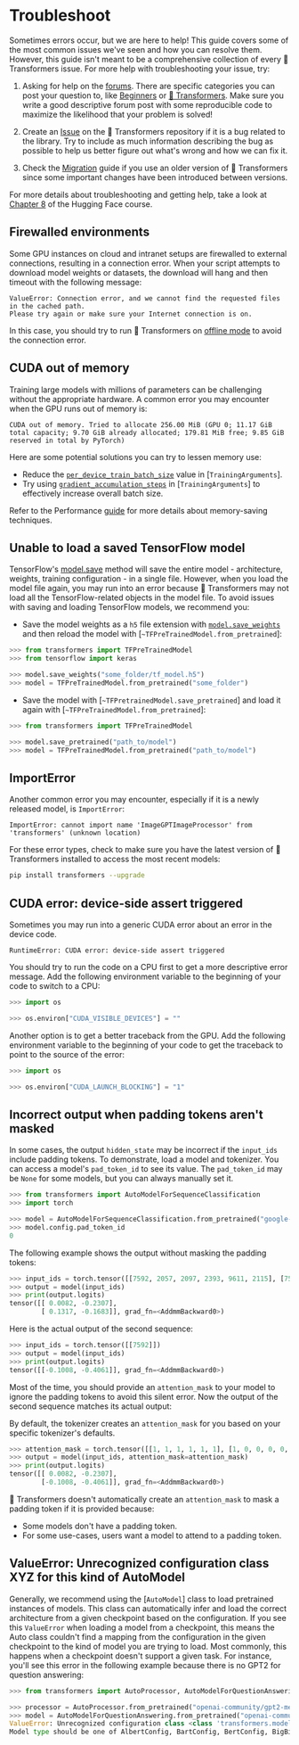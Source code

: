 <!---
Copyright 2022 The HuggingFace Team. All rights reserved.

Licensed under the Apache License, Version 2.0 (the "License");
you may not use this file except in compliance with the License.
You may obtain a copy of the License at

    http://www.apache.org/licenses/LICENSE-2.0

Unless required by applicable law or agreed to in writing, software
distributed under the License is distributed on an "AS IS" BASIS,
WITHOUT WARRANTIES OR CONDITIONS OF ANY KIND, either express or implied.
See the License for the specific language governing permissions and
limitations under the License.

⚠️ Note that this file is in Markdown but contain specific syntax for our doc-builder (similar to MDX) that may not be
rendered properly in your Markdown viewer.

-->

# Troubleshoot

Sometimes errors occur, but we are here to help! This guide covers some of the most common issues we've seen and how you can resolve them. However, this guide isn't meant to be a comprehensive collection of every 🤗 Transformers issue. For more help with troubleshooting your issue, try:

<Youtube id="S2EEG3JIt2A"/>

1. Asking for help on the [forums](https://discuss.hf-mirror.com/). There are specific categories you can post your question to, like [Beginners](https://discuss.hf-mirror.com/c/beginners/5) or [🤗 Transformers](https://discuss.hf-mirror.com/c/transformers/9). Make sure you write a good descriptive forum post with some reproducible code to maximize the likelihood that your problem is solved!

<Youtube id="_PAli-V4wj0"/>

2. Create an [Issue](https://github.com/huggingface/transformers/issues/new/choose) on the 🤗 Transformers repository if it is a bug related to the library. Try to include as much information describing the bug as possible to help us better figure out what's wrong and how we can fix it.

3. Check the [Migration](migration) guide if you use an older version of 🤗 Transformers since some important changes have been introduced between versions.

For more details about troubleshooting and getting help, take a look at [Chapter 8](https://hf-mirror.com/course/chapter8/1?fw=pt) of the Hugging Face course.


## Firewalled environments

Some GPU instances on cloud and intranet setups are firewalled to external connections, resulting in a connection error. When your script attempts to download model weights or datasets, the download will hang and then timeout with the following message:

```
ValueError: Connection error, and we cannot find the requested files in the cached path.
Please try again or make sure your Internet connection is on.
```

In this case, you should try to run 🤗 Transformers on [offline mode](installation#offline-mode) to avoid the connection error.

## CUDA out of memory

Training large models with millions of parameters can be challenging without the appropriate hardware. A common error you may encounter when the GPU runs out of memory is:

```
CUDA out of memory. Tried to allocate 256.00 MiB (GPU 0; 11.17 GiB total capacity; 9.70 GiB already allocated; 179.81 MiB free; 9.85 GiB reserved in total by PyTorch)
```

Here are some potential solutions you can try to lessen memory use:

- Reduce the [`per_device_train_batch_size`](main_classes/trainer#transformers.TrainingArguments.per_device_train_batch_size) value in [`TrainingArguments`].
- Try using [`gradient_accumulation_steps`](main_classes/trainer#transformers.TrainingArguments.gradient_accumulation_steps) in [`TrainingArguments`] to effectively increase overall batch size.

<Tip>

Refer to the Performance [guide](performance) for more details about memory-saving techniques.

</Tip>

## Unable to load a saved TensorFlow model

TensorFlow's [model.save](https://www.tensorflow.org/tutorials/keras/save_and_load#save_the_entire_model) method will save the entire model - architecture, weights, training configuration - in a single file. However, when you load the model file again, you may run into an error because 🤗 Transformers may not load all the TensorFlow-related objects in the model file. To avoid issues with saving and loading TensorFlow models, we recommend you:

- Save the model weights as a `h5` file extension with [`model.save_weights`](https://www.tensorflow.org/tutorials/keras/save_and_load#save_the_entire_model) and then reload the model with [`~TFPreTrainedModel.from_pretrained`]:

```py
>>> from transformers import TFPreTrainedModel
>>> from tensorflow import keras

>>> model.save_weights("some_folder/tf_model.h5")
>>> model = TFPreTrainedModel.from_pretrained("some_folder")
```

- Save the model with [`~TFPretrainedModel.save_pretrained`] and load it again with [`~TFPreTrainedModel.from_pretrained`]:

```py
>>> from transformers import TFPreTrainedModel

>>> model.save_pretrained("path_to/model")
>>> model = TFPreTrainedModel.from_pretrained("path_to/model")
```

## ImportError

Another common error you may encounter, especially if it is a newly released model, is `ImportError`:

```
ImportError: cannot import name 'ImageGPTImageProcessor' from 'transformers' (unknown location)
```

For these error types, check to make sure you have the latest version of 🤗 Transformers installed to access the most recent models:

```bash
pip install transformers --upgrade
```

## CUDA error: device-side assert triggered

Sometimes you may run into a generic CUDA error about an error in the device code.

```
RuntimeError: CUDA error: device-side assert triggered
```

You should try to run the code on a CPU first to get a more descriptive error message. Add the following environment variable to the beginning of your code to switch to a CPU:

```py
>>> import os

>>> os.environ["CUDA_VISIBLE_DEVICES"] = ""
```

Another option is to get a better traceback from the GPU. Add the following environment variable to the beginning of your code to get the traceback to point to the source of the error:

```py
>>> import os

>>> os.environ["CUDA_LAUNCH_BLOCKING"] = "1"
```

## Incorrect output when padding tokens aren't masked

In some cases, the output `hidden_state` may be incorrect if the `input_ids` include padding tokens. To demonstrate, load a model and tokenizer. You can access a model's `pad_token_id` to see its value. The `pad_token_id` may be `None` for some models, but you can always manually set it.

```py
>>> from transformers import AutoModelForSequenceClassification
>>> import torch

>>> model = AutoModelForSequenceClassification.from_pretrained("google-bert/bert-base-uncased")
>>> model.config.pad_token_id
0
```

The following example shows the output without masking the padding tokens:

```py
>>> input_ids = torch.tensor([[7592, 2057, 2097, 2393, 9611, 2115], [7592, 0, 0, 0, 0, 0]])
>>> output = model(input_ids)
>>> print(output.logits)
tensor([[ 0.0082, -0.2307],
        [ 0.1317, -0.1683]], grad_fn=<AddmmBackward0>)
```

Here is the actual output of the second sequence:

```py
>>> input_ids = torch.tensor([[7592]])
>>> output = model(input_ids)
>>> print(output.logits)
tensor([[-0.1008, -0.4061]], grad_fn=<AddmmBackward0>)
```

Most of the time, you should provide an `attention_mask` to your model to ignore the padding tokens to avoid this silent error. Now the output of the second sequence matches its actual output:

<Tip>

By default, the tokenizer creates an `attention_mask` for you based on your specific tokenizer's defaults.

</Tip>

```py
>>> attention_mask = torch.tensor([[1, 1, 1, 1, 1, 1], [1, 0, 0, 0, 0, 0]])
>>> output = model(input_ids, attention_mask=attention_mask)
>>> print(output.logits)
tensor([[ 0.0082, -0.2307],
        [-0.1008, -0.4061]], grad_fn=<AddmmBackward0>)
```

🤗 Transformers doesn't automatically create an `attention_mask` to mask a padding token if it is provided because:

- Some models don't have a padding token.
- For some use-cases, users want a model to attend to a padding token.

## ValueError: Unrecognized configuration class XYZ for this kind of AutoModel

Generally, we recommend using the [`AutoModel`] class to load pretrained instances of models. This class
can automatically infer and load the correct architecture from a given checkpoint based on the configuration. If you see
this `ValueError` when loading a model from a checkpoint, this means the Auto class couldn't find a mapping from
the configuration in the given checkpoint to the kind of model you are trying to load. Most commonly, this happens when a
checkpoint doesn't support a given task.
For instance, you'll see this error in the following example because there is no GPT2 for question answering:

```py
>>> from transformers import AutoProcessor, AutoModelForQuestionAnswering

>>> processor = AutoProcessor.from_pretrained("openai-community/gpt2-medium")
>>> model = AutoModelForQuestionAnswering.from_pretrained("openai-community/gpt2-medium")
ValueError: Unrecognized configuration class <class 'transformers.models.gpt2.configuration_gpt2.GPT2Config'> for this kind of AutoModel: AutoModelForQuestionAnswering.
Model type should be one of AlbertConfig, BartConfig, BertConfig, BigBirdConfig, BigBirdPegasusConfig, BloomConfig, ...
```
